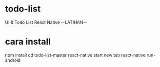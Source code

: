 # todo-list
UI &amp; Todo List React Native --LATIHAN-- 

# cara install

npm install
cd todo-list-master
react-native start
new tab react-native run-android
